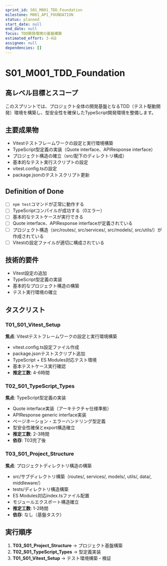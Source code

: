 ```yaml
---
sprint_id: S01_M001_TDD_Foundation
milestone: M001_API_FOUNDATION
status: planned
start_date: null
end_date: null
focus: TDD開発環境の基盤構築
estimated_effort: 3-4日
assignee: null
dependencies: []
---
```


# S01_M001_TDD_Foundation

## 高レベル目標とスコープ

このスプリントでは、プロジェクト全体の開発基盤となるTDD（テスト駆動開発）環境を構築し、型安全性を確保したTypeScript開発環境を整備します。

## 主要成果物

- Vitestテストフレームワークの設定と実行環境構築
- TypeScript型定義の実装（Quote interface、APIResponse interface）
- プロジェクト構造の確立（src/配下のディレクトリ構成）
- 基本的なテスト実行スクリプトの設定
- vitest.config.tsの設定
- package.jsonのテストスクリプト更新

## Definition of Done

- [ ] `npm test`コマンドが正常に動作する
- [ ] TypeScriptコンパイルが成功する（0エラー）
- [ ] 基本的なテストケースが実行できる
- [ ] Quote interface、APIResponse interfaceが定義されている
- [ ] プロジェクト構造（src/routes/, src/services/, src/models/, src/utils/）が作成されている
- [ ] Vitestの設定ファイルが適切に構成されている

## 技術的要件

- Vitest設定の追加
- TypeScript型定義の実装
- 基本的なプロジェクト構造の構築
- テスト実行環境の確立

## タスクリスト

### T01_S01_Vitest_Setup
**焦点**: Vitestテストフレームワークの設定と実行環境構築
- vitest.config.ts設定ファイル作成
- package.jsonテストスクリプト追加
- TypeScript + ES Modules対応テスト環境
- 基本テストケース実行確認
- **推定工数**: 4-6時間

### T02_S01_TypeScript_Types  
**焦点**: TypeScript型定義の実装
- Quote interface実装（アーキテクチャ仕様準拠）
- APIResponse<T> generic interface実装
- ページネーション・エラーハンドリング型定義
- 型安全性確保とexport構造確立
- **推定工数**: 2-3時間
- **依存**: T03完了後

### T03_S01_Project_Structure
**焦点**: プロジェクトディレクトリ構造の構築
- src/サブディレクトリ構築（routes/, services/, models/, utils/, data/, middleware/）
- tests/ディレクトリ構造構築
- ES Modules対応index.tsファイル配置
- モジュールエクスポート構造確立
- **推定工数**: 1-2時間
- **依存**: なし（基盤タスク）

## 実行順序

1. **T03_S01_Project_Structure** → プロジェクト基盤構築
2. **T02_S01_TypeScript_Types** → 型定義実装  
3. **T01_S01_Vitest_Setup** → テスト環境構築・検証